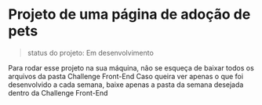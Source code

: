 <h1>Projeto de uma página de adoção de pets</h1>

>status do projeto: Em desenvolvimento

Para rodar esse projeto na sua máquina, não se esqueça de baixar todos os arquivos da pasta Challenge Front-End
Caso queira ver apenas o que foi desenvolvido a cada semana, baixe apenas a pasta da semana desejada dentro da Challenge Front-End
